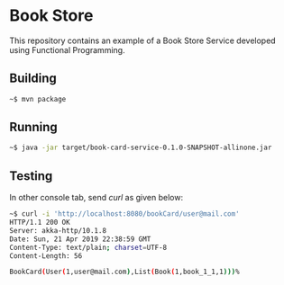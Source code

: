 # Book Store

This repository contains an example of a Book Store Service developed using 
Functional Programming.

## Building

````bash
~$ mvn package
````

## Running

````bash
~$ java -jar target/book-card-service-0.1.0-SNAPSHOT-allinone.jar
````

## Testing

In other console tab, send _curl_ as given below:

````bash
~$ curl -i 'http://localhost:8080/bookCard/user@mail.com'
HTTP/1.1 200 OK
Server: akka-http/10.1.8
Date: Sun, 21 Apr 2019 22:38:59 GMT
Content-Type: text/plain; charset=UTF-8
Content-Length: 56

BookCard(User(1,user@mail.com),List(Book(1,book_1_1,1)))%   
````